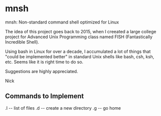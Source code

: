 # mnsh
mnsh: Non-standard command shell optimized for Linux

The idea of this project goes back to 2015, when I creeated a large college project for Advanced Unix Programming class named FISH (Fantastically Incredible Shell).

Using bash in Linux for over a decade, I accumulated a lot of things that "could be implemented better" in standard Unix shells like bash, csh, ksh, etc. Seems like it is right time to do so.

Suggestions are highly appreciated.

Nick

## Commands to Implement
.l -- list of files
.d -- create a new directory
.g -- go home
